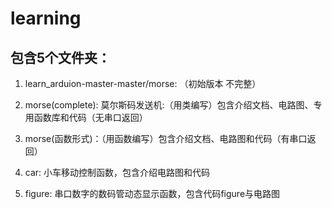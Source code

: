 # learning

## 包含5个文件夹：

1. learn_arduion-master-master/morse: （初始版本 不完整）

2. morse(complete): 莫尔斯码发送机:（用类编写）包含介绍文档、电路图、专用函数库和代码（无串口返回）  

3. morse(函数形式)：（用函数编写）包含介绍文档、电路图和代码（有串口返回）

4. car: 小车移动控制函数，包含介绍电路图和代码
  
5. figure: 串口数字的数码管动态显示函数，包含代码figure与电路图

